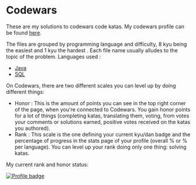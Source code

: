 # Codewars 
These are my solutions to codewars code katas. My codewars profile
 can be found [here](https://www.codewars.com/users/bromazepam). 
 
 The files are grouped by programming language and difficulty, 8 kyu being the easiest and 1 kyu the hardest
 . Each file name usually alludes to the topic of the problem.
 Languages used :

 * [Java](https://github.com/bromazepam/codewars/tree/master/src/com/company/java)
 * [SQL](https://github.com/bromazepam/codewars/tree/master/src/com/company/sql) 

On Codewars, there are two different scales you can level up by
 doing different things:

  * Honor : This is the amount of points you can see in the top
   right corner of the page, when you're connected to Codewars.
    You gain honor points for a lot of things (completing katas,
     translating them, voting, from votes your comments or solutions
      earned, positive votes received on the katas you authored).
  * Rank : This scale is the one defining your current kyu/dan
   badge and the percentage of progress in the stats page of 
   your profile (overall % or % per language). You can level up 
   your rank doing only one thing: solving katas.

My current rank and honor status:

[![Profile badge](https://www.codewars.com/users/bromazepam/badges/large)](https://www.codewars.com/users/bromazepam)

